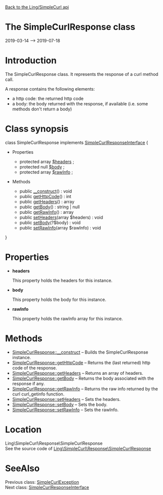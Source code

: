 [Back to the Ling/SimpleCurl api](https://github.com/lingtalfi/SimpleCurl/blob/master/doc/api/Ling/SimpleCurl.md)



The SimpleCurlResponse class
================
2019-03-14 --> 2019-07-18






Introduction
============

The SimpleCurlResponse class.
It represents the response of a curl method call.

A response contains the following elements:

- a http code: the returned http code
- a body: the body returned with the response, if available (i.e. some methods don't return a body)



Class synopsis
==============


class <span class="pl-k">SimpleCurlResponse</span> implements [SimpleCurlResponseInterface](https://github.com/lingtalfi/SimpleCurl/blob/master/doc/api/Ling/SimpleCurl/Response/SimpleCurlResponseInterface.md) {

- Properties
    - protected array [$headers](#property-headers) ;
    - protected null [$body](#property-body) ;
    - protected array [$rawInfo](#property-rawInfo) ;

- Methods
    - public [__construct](https://github.com/lingtalfi/SimpleCurl/blob/master/doc/api/Ling/SimpleCurl/Response/SimpleCurlResponse/__construct.md)() : void
    - public [getHttpCode](https://github.com/lingtalfi/SimpleCurl/blob/master/doc/api/Ling/SimpleCurl/Response/SimpleCurlResponse/getHttpCode.md)() : int
    - public [getHeaders](https://github.com/lingtalfi/SimpleCurl/blob/master/doc/api/Ling/SimpleCurl/Response/SimpleCurlResponse/getHeaders.md)() : array
    - public [getBody](https://github.com/lingtalfi/SimpleCurl/blob/master/doc/api/Ling/SimpleCurl/Response/SimpleCurlResponse/getBody.md)() : string | null
    - public [getRawInfo](https://github.com/lingtalfi/SimpleCurl/blob/master/doc/api/Ling/SimpleCurl/Response/SimpleCurlResponse/getRawInfo.md)() : array
    - public [setHeaders](https://github.com/lingtalfi/SimpleCurl/blob/master/doc/api/Ling/SimpleCurl/Response/SimpleCurlResponse/setHeaders.md)(array $headers) : void
    - public [setBody](https://github.com/lingtalfi/SimpleCurl/blob/master/doc/api/Ling/SimpleCurl/Response/SimpleCurlResponse/setBody.md)(?$body) : void
    - public [setRawInfo](https://github.com/lingtalfi/SimpleCurl/blob/master/doc/api/Ling/SimpleCurl/Response/SimpleCurlResponse/setRawInfo.md)(array $rawInfo) : void

}




Properties
=============

- <span id="property-headers"><b>headers</b></span>

    This property holds the headers for this instance.
    
    

- <span id="property-body"><b>body</b></span>

    This property holds the body for this instance.
    
    

- <span id="property-rawInfo"><b>rawInfo</b></span>

    This property holds the rawInfo array for this instance.
    
    



Methods
==============

- [SimpleCurlResponse::__construct](https://github.com/lingtalfi/SimpleCurl/blob/master/doc/api/Ling/SimpleCurl/Response/SimpleCurlResponse/__construct.md) &ndash; Builds the SimpleCurlResponse instance.
- [SimpleCurlResponse::getHttpCode](https://github.com/lingtalfi/SimpleCurl/blob/master/doc/api/Ling/SimpleCurl/Response/SimpleCurlResponse/getHttpCode.md) &ndash; Returns the (last returned) http code of the response.
- [SimpleCurlResponse::getHeaders](https://github.com/lingtalfi/SimpleCurl/blob/master/doc/api/Ling/SimpleCurl/Response/SimpleCurlResponse/getHeaders.md) &ndash; Returns an array of headers.
- [SimpleCurlResponse::getBody](https://github.com/lingtalfi/SimpleCurl/blob/master/doc/api/Ling/SimpleCurl/Response/SimpleCurlResponse/getBody.md) &ndash; Returns the body associated with the response if any.
- [SimpleCurlResponse::getRawInfo](https://github.com/lingtalfi/SimpleCurl/blob/master/doc/api/Ling/SimpleCurl/Response/SimpleCurlResponse/getRawInfo.md) &ndash; Returns the raw info returned by the curl curl_getinfo function.
- [SimpleCurlResponse::setHeaders](https://github.com/lingtalfi/SimpleCurl/blob/master/doc/api/Ling/SimpleCurl/Response/SimpleCurlResponse/setHeaders.md) &ndash; Sets the headers.
- [SimpleCurlResponse::setBody](https://github.com/lingtalfi/SimpleCurl/blob/master/doc/api/Ling/SimpleCurl/Response/SimpleCurlResponse/setBody.md) &ndash; Sets the body.
- [SimpleCurlResponse::setRawInfo](https://github.com/lingtalfi/SimpleCurl/blob/master/doc/api/Ling/SimpleCurl/Response/SimpleCurlResponse/setRawInfo.md) &ndash; Sets the rawInfo.





Location
=============
Ling\SimpleCurl\Response\SimpleCurlResponse<br>
See the source code of [Ling\SimpleCurl\Response\SimpleCurlResponse](https://github.com/lingtalfi/SimpleCurl/blob/master/Response/SimpleCurlResponse.php)



SeeAlso
==============
Previous class: [SimpleCurlException](https://github.com/lingtalfi/SimpleCurl/blob/master/doc/api/Ling/SimpleCurl/Exception/SimpleCurlException.md)<br>Next class: [SimpleCurlResponseInterface](https://github.com/lingtalfi/SimpleCurl/blob/master/doc/api/Ling/SimpleCurl/Response/SimpleCurlResponseInterface.md)<br>
